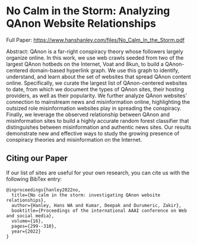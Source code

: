 # No Calm in the Storm: Analyzing QAnon Website Relationships

Full Paper: https://www.hanshanley.com/files/No_Calm_In_the_Storm.pdf

Abstract: QAnon is a far-right conspiracy theory whose followers largely organize online. In this work, we use web crawls seeded from two of the largest QAnon hotbeds on the Internet, Voat and 8kun, to build a QAnon-centered domain-based hyperlink graph. We use this graph to identify, understand, and learn about the set of websites that spread QAnon content online. Specifically, we curate the largest list of QAnon-centered websites to date, from which we document the types of QAnon sites, their hosting providers, as well as their popularity. We further analyze QAnon websites’ connection to mainstream news and misinformation online, highlighting the outsized role misinformation websites play in spreading the conspiracy. Finally, we leverage the observed relationship between QAnon and misinformation sites to build a highly accurate random forest classifier that distinguishes between misinformation and authentic news sites. Our results demonstrate new and effective ways to study the growing presence of conspiracy theories and misinformation on the Internet.


## Citing our Paper

If our list of sites are useful for your own research, you can cite us with the following BibTex entry:

```
@inproceedings{hanley2022no,
  title={No calm in the storm: investigating QAnon website relationships},
  author={Hanley, Hans WA and Kumar, Deepak and Durumeric, Zakir},
  booktitle={Proceedings of the international AAAI conference on Web and social media},
  volume={16},
  pages={299--310},
  year={2022}
}
```
